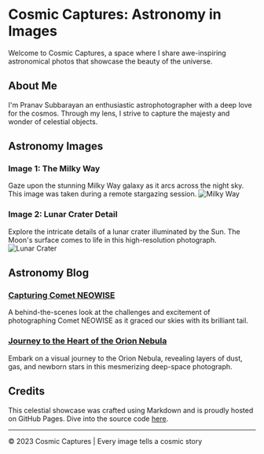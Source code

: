 # Cosmic Captures: Astronomy in Images

Welcome to Cosmic Captures, a space where I share awe-inspiring astronomical photos that showcase the beauty of the universe.

## About Me

I'm Pranav Subbarayan an enthusiastic astrophotographer with a deep love for the cosmos. Through my lens, I strive to capture the majesty and wonder of celestial objects.

## Astronomy Images

### Image 1: The Milky Way

Gaze upon the stunning Milky Way galaxy as it arcs across the night sky. This image was taken during a remote stargazing session. ![Milky Way](<img src="./milky-way.webp" style="width:50%; margin:auto; display:block">)

### Image 2: Lunar Crater Detail

Explore the intricate details of a lunar crater illuminated by the Sun. The Moon's surface comes to life in this high-resolution photograph. ![Lunar Crater](https://example.com/images/lunar-crater.jpg)

## Astronomy Blog

### [Capturing Comet NEOWISE](https://example.com/blog/comet-neowise)

A behind-the-scenes look at the challenges and excitement of photographing Comet NEOWISE as it graced our skies with its brilliant tail.

### [Journey to the Heart of the Orion Nebula](https://example.com/blog/orion-nebula)

Embark on a visual journey to the Orion Nebula, revealing layers of dust, gas, and newborn stars in this mesmerizing deep-space photograph.

## Credits

This celestial showcase was crafted using Markdown and is proudly hosted on GitHub Pages. Dive into the source code [here](https://github.com/username/astronomy-website).

---

© 2023 Cosmic Captures | Every image tells a cosmic story
